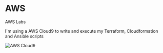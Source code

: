 # AWS
AWS Labs

I´m using a AWS Cloud9 to write and execute my Terraform, Cloudformation and Ansible scripts

![AWS Cloud9](https://github.com/ericsakamoto/AWS/Diagrams/images/skmt-cloud9.png)
